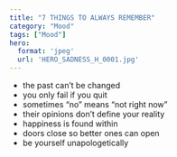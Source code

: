 ```yaml
---
title: "7 THINGS TO ALWAYS REMEMBER"
category: "Mood"
tags: ["Mood"]
hero:
  format: 'jpeg'
  url: 'HERO_SADNESS_H_0001.jpg'
---
```

* the past can’t be changed
* you only fail if you quit
* sometimes “no” means “not right now”
* their opinions don’t define your reality
* happiness is found within
* doors close so better ones can open
* be yourself unapologetically
